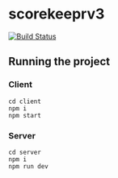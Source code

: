 # scorekeeprv3

<!-- Build Status -->
<a href="https://travis-ci.org/Allov/scorekeepr">
  <img src="https://travis-ci.org/Allov/scorekeeprv3.svg?branch=master" alt="Build Status" />
</a>

## Running the project

### Client

```
cd client
npm i
npm start
```

### Server

```
cd server
npm i
npm run dev
```
